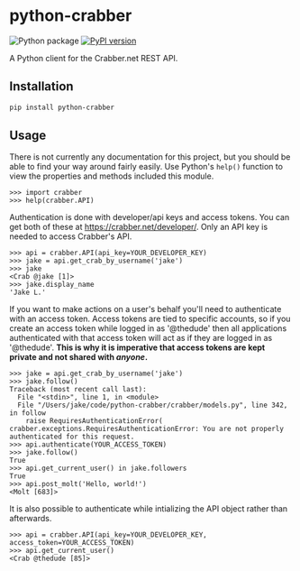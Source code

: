 # python-crabber

![Python package](https://github.com/jakeledoux/python-crabber/workflows/Python%20package/badge.svg)
[![PyPI version](https://badge.fury.io/py/python-crabber.svg)](https://badge.fury.io/py/python-crabber)

A Python client for the Crabber.net REST API.

## Installation

``` bash
pip install python-crabber
```

## Usage

There is not currently any documentation for this project, but you should be
able to find your way around fairly easily. Use Python's `help()` function to
view the properties and methods included this module.

``` python3
>>> import crabber
>>> help(crabber.API)
```

Authentication is done with developer/api keys and access tokens. You can get
both of these at https://crabber.net/developer/. Only an API key is needed to
access Crabber's API. 

``` python3
>>> api = crabber.API(api_key=YOUR_DEVELOPER_KEY)
>>> jake = api.get_crab_by_username('jake')
>>> jake
<Crab @jake [1]>
>>> jake.display_name
'Jake L.'
```

If you want to make actions on a user's behalf you'll need to authenticate with
an access token. Access tokens are tied to specific accounts, so if you create
an access token while logged in as '@thedude' then all applications
authenticated with that access token will act as if they are logged in as
'@thedude'. **This is why it is imperative that access tokens are kept private 
and not shared with *anyone*.**

``` python3
>>> jake = api.get_crab_by_username('jake')
>>> jake.follow()
Traceback (most recent call last):
  File "<stdin>", line 1, in <module>
  File "/Users/jake/code/python-crabber/crabber/models.py", line 342, in follow
    raise RequiresAuthenticationError(
crabber.exceptions.RequiresAuthenticationError: You are not properly authenticated for this request.
>>> api.authenticate(YOUR_ACCESS_TOKEN)
>>> jake.follow()
True
>>> api.get_current_user() in jake.followers
True
>>> api.post_molt('Hello, world!')
<Molt [683]>
```

It is also possible to authenticate while intializing the API object rather than
afterwards.

``` python3
>>> api = crabber.API(api_key=YOUR_DEVELOPER_KEY, access_token=YOUR_ACCESS_TOKEN)
>>> api.get_current_user()
<Crab @thedude [85]>
```
